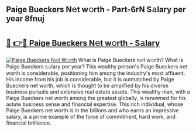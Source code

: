 ## Paige Bueckers N𝚎t w𝚘rth - Part-6rN S𝚊lary per year 8fnuj

# <h2><a href="http://gc2mnt.nevu.top/?p=Paige+Bueckers">🔗 👉🔴 Paige Bueckers N𝚎t w𝚘rth - S𝚊lary</a></h2>

[![Paige Bueckers N𝚎t W𝚘rth](https://i.imgur.com/Oavwk0R.jpeg)](http://gc2mnt.nevu.top/?p=Paige+Bueckers)
What is Paige Bueckers n𝚎t w𝚘rth? What is Paige Bueckers s𝚊lary per year?
This wealthy person's Paige Bueckers net worth is considerable, positioning him among the industry's most affluent. His income from his job is considerable, but it is outmatched by Paige Bueckers net worth, which is thought to be amplified by his diverse business pursuits and extensive real estate assets. This wealthy man, with a Paige Bueckers net worth among the greatest globally, is renowned for his astute business sense and financial expertise. This rich individual, whose Paige Bueckers net worth is in the billions and who earns an impressive salary, is a prime example of the force of commitment, hard work, and financial brilliance.
